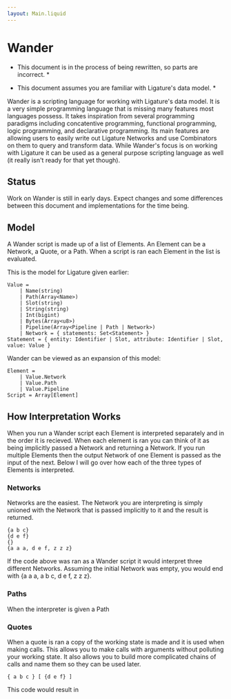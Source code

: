 ```yaml
---
layout: Main.liquid
---
```


# Wander

* This document is in the process of being rewritten, so parts are incorrect. *

* This document assumes you are familiar with Ligature's data model. *

Wander is a scripting language for working with Ligature's data model.
It is a very simple programming language that is missing many features most languages possess.
It takes inspiration from several programming paradigms including concatentive programming, functional programming,
logic programming, and declarative programming.
Its main features are allowing users to easily write out Ligature Networks and use Combinators on them to query and transform data.
While Wander's focus is on working with Ligature it can be used as a general purpose scripting language as well (it really isn't ready for that yet though).

## Status

Work on Wander is still in early days.
Expect changes and some differences between this document and implementations for the time being.

## Model

A Wander script is made up of a list of Elements.
An Element can be a Network, a Quote, or a Path.
When a script is ran each Element in the list is evaluated.

This is the model for Ligature given earlier:

```
Value =
    | Name(string)
    | Path(Array<Name>)
    | Slot(string)
    | String(string)
    | Int(bigint)
    | Bytes(Array<u8>)
    | Pipeline(Array<Pipeline | Path | Network>)
    | Network = { statements: Set<Statement> }
Statement = { entity: Identifier | Slot, attribute: Identifier | Slot, value: Value }
```

Wander can be viewed as an expansion of this model:

```
Element =
    | Value.Network
    | Value.Path
    | Value.Pipeline
Script = Array[Element]
```

## How Interpretation Works

When you run a Wander script each Element is interpreted separately and in the order it is recieved.
When each element is ran you can think of it as being implicitly passed a Network and returning a Network.
If you run multiple Elements then the output Network of one Element is passed as the input of the next.
Below I will go over how each of the three types of Elements is interpreted.

### Networks

Networks are the easiest.
The Network you are interpreting is simply unioned with the Network that is passed implicitly to it and the result is returned.

```
{a b c}
{d e f}
{}
{a a a, d e f, z z z}
```

If the code above was ran as a Wander script it would interpret three different Networks.
Assuming the initial Network was empty, you would end with {a a a, a b c, d e f, z z z}.

### Paths

When the interpreter is given a Path

### Quotes

When a quote is ran a copy of the working state is made and it is used when making calls.
This allows you to make calls with arguments without polluting your working state.
It also allows you to build more complicated chains of calls and name them so they can be used later.

```
{ a b c } [ {d e f} ]
```

This code would result in 

